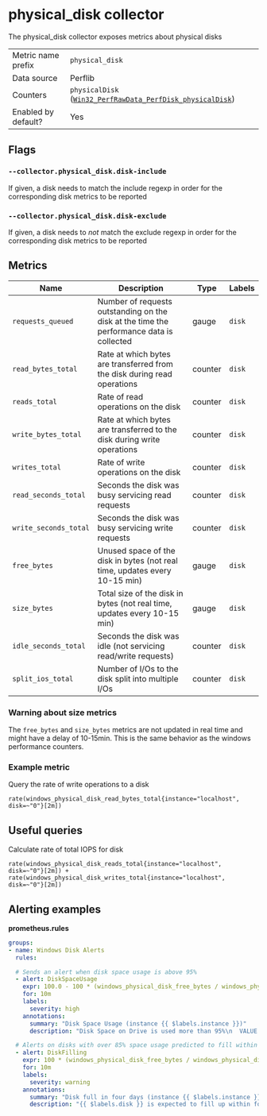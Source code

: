 # physical_disk collector

The physical_disk collector exposes metrics about physical disks

|||
-|-
Metric name prefix  | `physical_disk`
Data source         | Perflib
Counters             | `physicalDisk` ([`Win32_PerfRawData_PerfDisk_physicalDisk`](https://msdn.microsoft.com/en-us/windows/hardware/aa394307(v=vs.71)))
Enabled by default? | Yes

## Flags

### `--collector.physical_disk.disk-include`

If given, a disk needs to match the include regexp in order for the corresponding disk metrics to be reported

### `--collector.physical_disk.disk-exclude`

If given, a disk needs to *not* match the exclude regexp in order for the corresponding disk metrics to be reported

## Metrics

Name | Description | Type | Labels
-----|-------------|------|-------
`requests_queued` | Number of requests outstanding on the disk at the time the performance data is collected | gauge | `disk`
`read_bytes_total` | Rate at which bytes are transferred from the disk during read operations | counter | `disk`
`reads_total` | Rate of read operations on the disk | counter | `disk`
`write_bytes_total` | Rate at which bytes are transferred to the disk during write operations  | counter | `disk`
`writes_total` | Rate of write operations on the disk  | counter | `disk`
`read_seconds_total` | Seconds the disk was busy servicing read requests | counter | `disk`
`write_seconds_total` | Seconds the disk was busy servicing write requests | counter | `disk`
`free_bytes` | Unused space of the disk in bytes (not real time, updates every 10-15 min) | gauge | `disk`
`size_bytes` | Total size of the disk in bytes (not real time, updates every 10-15 min) | gauge | `disk`
`idle_seconds_total` | Seconds the disk was idle (not servicing read/write requests) | counter | `disk`
`split_ios_total` | Number of I/Os to the disk split into multiple I/Os | counter | `disk`

### Warning about size metrics
The `free_bytes` and `size_bytes` metrics are not updated in real time and might have a delay of 10-15min.
This is the same behavior as the windows performance counters.

### Example metric
Query the rate of write operations to a disk
```
rate(windows_physical_disk_read_bytes_total{instance="localhost", disk=~"0"}[2m])
```

## Useful queries
Calculate rate of total IOPS for disk
```
rate(windows_physical_disk_reads_total{instance="localhost", disk=~"0"}[2m]) + rate(windows_physical_disk_writes_total{instance="localhost", disk=~"0"}[2m])
```

## Alerting examples
**prometheus.rules**
```yaml
groups:
- name: Windows Disk Alerts
  rules:

  # Sends an alert when disk space usage is above 95%
  - alert: DiskSpaceUsage
    expr: 100.0 - 100 * (windows_physical_disk_free_bytes / windows_physical_disk_size_bytes) > 95
    for: 10m
    labels:
      severity: high
    annotations:
      summary: "Disk Space Usage (instance {{ $labels.instance }})"
      description: "Disk Space on Drive is used more than 95%\n  VALUE = {{ $value }}\n  LABELS: {{ $labels }}"

  # Alerts on disks with over 85% space usage predicted to fill within the next four days
  - alert: DiskFilling
    expr: 100 * (windows_physical_disk_free_bytes / windows_physical_disk_size_bytes) < 15 and predict_linear(windows_physical_disk_free_bytes[6h], 4 * 24 * 3600) < 0
    for: 10m
    labels:
      severity: warning
    annotations:
      summary: "Disk full in four days (instance {{ $labels.instance }})"
      description: "{{ $labels.disk }} is expected to fill up within four days. Currently {{ $value | humanize }}% is available.\n VALUE = {{ $value }}\n LABELS: {{ $labels }}"
```
